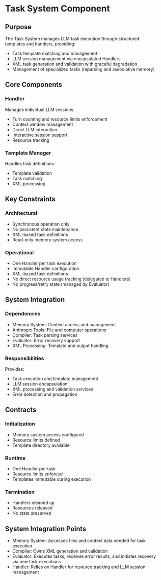# Task System Component

## Purpose
The Task System manages LLM task execution through structured templates and handlers, providing:
- Task template matching and management
- LLM session management via encapsulated Handlers
- XML task generation and validation with graceful degradation
- Management of specialized tasks (reparsing and associative memory)

## Core Components

### Handler
Manages individual LLM sessions:
- Turn counting and resource limits enforcement
- Context window management
- Direct LLM interaction
- Interactive session support
- Resource tracking

### Template Manager
Handles task definitions:
- Template validation
- Task matching
- XML processing

## Key Constraints

### Architectural
- Synchronous operation only
- No persistent state maintenance
- XML-based task definitions
- Read-only memory system access

### Operational
- One Handler per task execution
- Immutable Handler configuration
- XML-based task definitions
- No direct resource usage tracking (delegated to Handlers)
- No progress/retry state (managed by Evaluator)

## System Integration

### Dependencies
- Memory System: Context access and management
- Anthropic Tools: File and computer operations
- Compiler: Task parsing services
- Evaluator: Error recovery support
- XML Processing: Template and output handling

### Responsibilities
Provides:
- Task execution and template management
- LLM session encapsulation
- XML processing and validation services
- Error detection and propagation

## Contracts

### Initialization
- Memory system access configured
- Resource limits defined
- Template directory available

### Runtime
- One Handler per task
- Resource limits enforced
- Templates immutable during execution

### Termination
- Handlers cleaned up
- Resources released
- No state preserved

## System Integration Points  
- Memory System: Accesses files and context data needed for task execution
- Compiler: Owns XML generation and validation
- Evaluator: Executes tasks, receives error results, and initiates recovery via new task executions 
- Handler: Relies on Handler for resource tracking and LLM session management
